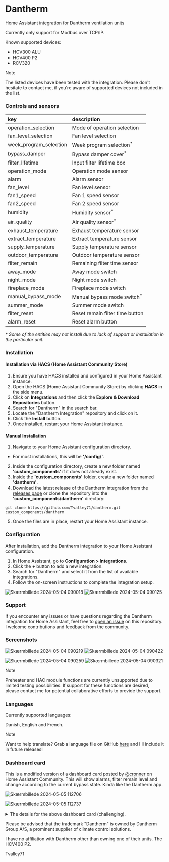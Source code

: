 # Dantherm 
Home Assistant integration for Dantherm ventilation units

Currently only support for Modbus over TCP/IP.

Known supported devices:
* HCV300 ALU
* HCV400 P2
* RCV320

> [!NOTE]
> The listed devices have been tested with the integration. Please don't hesitate to contact me, if you're aware of supported devices not included in the list.

### Controls and sensors

key | description
:--- | :---
operation_selection | Mode of operation selection
fan_level_selection | Fan level selection
week_program_selection | Week program selection<sup>*<sup>
bypass_damper | Bypass damper cover<sup>*<sup>
filter_lifetime | Input filter lifetime box
operation_mode | Operation mode sensor
alarm | Alarm sensor
fan_level | Fan level sensor
fan1_speed | Fan 1 speed sensor
fan2_speed | Fan 2 speed sensor
humidity | Humidity sensor<sup>*<sup>
air_quality | Air quality sensor<sup>*<sup>
exhaust_temperature | Exhaust temperature sensor
extract_temperature | Extract temperature sensor
supply_temperature | Supply temperature sensor
outdoor_temperature | Outdoor temperature sensor
filter_remain | Remaining filter time sensor
away_mode | Away mode switch
night_mode | Night mode switch
fireplace_mode | Fireplace mode switch
manual_bypass_mode | Manual bypass mode switch<sup>*<sup>
summer_mode| Summer mode switch
filter_reset | Reset remain filter time button
alarm_reset | Reset alarm button

_* Some of the entities may not install due to lack of support or installation in the particular unit._


### Installation

#### Installation via HACS (Home Assistant Community Store)

1. Ensure you have HACS installed and configured in your Home Assistant instance.
2. Open the HACS (Home Assistant Community Store) by clicking **HACS** in the side menu.
3. Click on **Integrations** and then click the **Explore & Download Repositories** button.
4. Search for "Dantherm" in the search bar.
5. Locate the "Dantherm Integration" repository and click on it.
6. Click the **Install** button.
7. Once installed, restart your Home Assistant instance.

#### Manual Installation

1. Navigate to your Home Assistant configuration directory.
* For most installations, this will be **'/config/'**.
2. Inside the configuration directory, create a new folder named **'custom_components'** if it does not already exist.
3. Inside the **'custom_components'** folder, create a new folder named **'dantherm'**.
4. Download the latest release of the Dantherm integration from the [releases page](./custom_components/dantherm) or clone the repository into the **'custom_components/dantherm'** directory:

```console
git clone https://github.com/Tvalley71/dantherm.git custom_components/dantherm
```
5. Once the files are in place, restart your Home Assistant instance.

### Configuration
After installation, add the Dantherm integration to your Home Assistant configuration.

1. In Home Assistant, go to **Configuration > Integrations.**
2. Click the **+** button to add a new integration.
3. Search for "Dantherm" and select it from the list of available integrations.
4. Follow the on-screen instructions to complete the integration setup.

![Skærmbillede 2024-05-04 090018](https://github.com/Tvalley71/dantherm/assets/83084467/f085a769-c55c-45f1-952e-6ee8884eaad1)
![Skærmbillede 2024-05-04 090125](https://github.com/Tvalley71/dantherm/assets/83084467/1a66e37c-3c0e-498d-995f-c2bb5c778f35)

### Support
If you encounter any issues or have questions regarding the Dantherm integration for Home Assistant, feel free to [open an issue](https://github.com/Tvalley71/dantherm/issues/new)
 on this repository. I welcome contributions and feedback from the community.

### Screenshots

![Skærmbillede 2024-05-04 090219](https://github.com/Tvalley71/dantherm/assets/83084467/fa9b31b6-5ec8-4c3b-a381-ef7061495560)
![Skærmbillede 2024-05-04 090422](https://github.com/Tvalley71/dantherm/assets/83084467/7e82d596-c97d-4c5f-af01-e005f9ee352c)

![Skærmbillede 2024-05-04 090259](https://github.com/Tvalley71/dantherm/assets/83084467/12caf89b-5431-4cde-8210-54c69022eb2f)
![Skærmbillede 2024-05-04 090321](https://github.com/Tvalley71/dantherm/assets/83084467/ba8a8a7c-daaf-4fb0-a9cc-e5997f6e98b3)

> [!NOTE]
> Preheater and HAC module functions are currently unsupported due to limited testing possibilities. If support for these functions are desired, please contact me for potential collaborative efforts to provide the support.

### Languages

Currently supported languages:

Danish, English and French.

> [!NOTE]
> Want to help translate? Grab a language file on GitHub [here](./custom_components/dantherm/translations) and I'll include it in future releases! 

### Dashboard card

This is a modified version of a dashboard card posted by [@cronner](https://www.github.com/cronner) on Home Assistant Community. This will show alarms, filter remain level and change according to the current bypass state. Kinda like the Dantherm app.

![Skærmbillede 2024-05-05 112706](https://github.com/Tvalley71/dantherm/assets/83084467/dcea2ed2-ac9e-47b8-aae3-0c6da6118224)

![Skærmbillede 2024-05-05 112737](https://github.com/Tvalley71/dantherm/assets/83084467/1a0c077b-8e09-4fb2-b479-85f52a25c782)

<details>

<summary>The details for the above dashboard card (challenging).</summary>

#### 

I might consider creating a custom card based on this in the future.

To integrate this into your dashboard, begin by downloading and extracting this [zip file](https://github.com/Tvalley71/dantherm/files/15212350/picture-elements-card.zip). Copy the contained files into the "www" folder within your configuration directory.




Next, insert the following code into your dashboard. If your Home Assistant setup uses a language other than English, make sure to modify the entity names in the code accordingly. You also need to create the below helper template sensor.

#### The code
```yaml

- type: picture-elements
  image: /local/dantherm1.png
  elements:
    - type: image
      entity: sensor.dantherm_filter_remain_level
      state_image:
        '0': /local/dantherm4.png
        '1': /local/dantherm5.png
        '2': /local/dantherm6.png
        '3': /local/dantherm7.png
      style:
        left: 0%
        top: 0%
        transform: scale(1,1)
      tap_action:
        action: none
    - type: image
      entity: cover.dantherm_bypass_damper
      state_image:
        closed: /local/dantherm2.png
        closing: /local/dantherm2.png
        open: /local/dantherm3.png
        opening: /local/dantherm3.png
      style:
        left: 26.6%
        top: 51%
        transform: scale(0.7,0.7)
      tap_action:
        action: more-info
    - type: conditional
      conditions:
        - entity: sensor.dantherm_alarm
          state_not: '0'
      elements:
        - type: state-label
          entity: sensor.dantherm_alarm
          style:
            top: 15%
            left: 50%
            width: 100%
            font-weight: bold
            text-align: center
            color: white
            background-color: red
            opacity: 70%
    - type: state-label
      entity: select.dantherm_operation_selection
      style:
        top: 45%
        left: 36%
        font-weight: bold
        text-align: center;
        font-size: 100%
    - type: state-label
      entity: sensor.dantherm_humidity
      style:
        top: 29%
        left: 38%
        font-size: 125%
    - type: state-label
      entity: select.dantherm_fan_selection
      style:
        top: 29%
        left: 63%
        font-size: 125%
    - type: conditional
      conditions:
        - entity: cover.dantherm_bypass_damper
          state:
            - closed
            - closing
      elements:
        - type: state-label
          entity: sensor.dantherm_outdoor_temperature
          style:
            top: 64.5%
            left: 78%
        - type: state-label
          entity: sensor.dantherm_extract_temperature
          style:
            top: 64.5%
            left: 49%
        - type: state-label
          entity: sensor.dantherm_exhaust_temperature
          style:
            top: 81%
            left: 78%
        - type: state-label
          entity: sensor.dantherm_supply_temperature
          style:
            top: 81%
            left: 49%
    - type: conditional
      conditions:
        - entity: cover.dantherm_bypass_damper
          state:
            - open
            - opening
      elements:
        - type: state-label
          entity: sensor.dantherm_extract_temperature
          style:
            top: 64.5%
            left: 49%
        - type: state-label
          entity: sensor.dantherm_outdoor_temperature
          style:
            top: 81%
            left: 78%

```
#### Helper template sensor.
![Skærmbillede 2024-05-04 094747](https://github.com/Tvalley71/dantherm/assets/83084467/49b4e3b5-e419-458d-ada8-ffc3a92e0395)

</details>

Please be advised that the trademark "Dantherm" is owned by Dantherm Group A/S, a prominent supplier of climate control solutions.

I have no affiliation with Dantherm other than owning one of their units. The HCV400 P2.



Tvalley71


